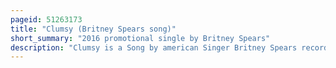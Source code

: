 ```yaml
---
pageid: 51263173
title: "Clumsy (Britney Spears song)"
short_summary: "2016 promotional single by Britney Spears"
description: "Clumsy is a Song by american Singer Britney Spears recorded for her ninth Studio Album Glory. It serves as the Record's second promotional single, being released on August 11, 2016 for digital Download and Streaming by Rca Records and Sony Music. It was provided as an instant Gratification Track for those who pre-ordered Glory. 'Clumsy' was written by Talay Riley, Warren 'Oak' Felder and Alex Niceforo, while Production was handled by Felder and Alex Nice ; Mischke Butler served as a vocal Producer."
---
```


